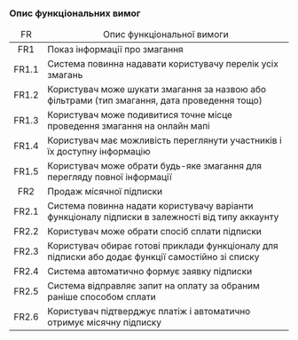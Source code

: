 ### Опис функціональних вимог

<table>
    <thead align="center">
        <tr>
            <td>FR</td>
            <td>Опис функціональної вимоги</td>
        </tr>
    </thead>
    <tbody>
        <tr>
            <td align="center">FR1</td>
            <td>Показ інформації про змагання</td>
        </tr>
        <tr>
            <td align="center">FR1.1</td>
            <td>Система повинна надавати користувачу перелік усіх змагань</td>
        </tr>
        <tr>
            <td align="center">FR1.2</td>
            <td>Користувач може шукати змагання за назвою або фільтрами (тип змагання, дата проведення тощо)</td>
        </tr>
        <tr>
            <td align="center">FR1.3</td>
            <td>Користувач може подивитися точне місце проведення змагання на онлайн мапі</td>
        </tr>
        <tr>
            <td align="center">FR1.4</td>
            <td>Користувач має можливість переглянути участників і їх доступну інформацію</td>
        </tr>
        <tr>
            <td align="center">FR1.5</td>
            <td>Користувач може обрати будь-яке змагання для перегляду повної інформації</td>
        </tr>
        <tr>
            <td align="center">FR2</td>
            <td>Продаж місячної підписки</td>
        </tr>
        <tr>
            <td align="center">FR2.1</td>
            <td>Система повинна надати користувачу варіанти функціоналу підписки в залежності від типу аккаунту</td>
        </tr>
        <tr>
            <td align="center">FR2.2</td>
            <td>Користувач може обрати спосіб сплати підписки</td>
        </tr>
        <tr>
            <td align="center">FR2.3</td>
            <td>Користувач обирає готові приклади функціоналу для підписки або додає функції самостійно зі списку</td>
        </tr>
        <tr>
            <td align="center">FR2.4</td>
            <td>Система автоматично формує заявку підписки</td>
        </tr>
        <tr>
            <td align="center">FR2.5</td>
            <td>Система відправляє запит на оплату за обраним раніше способом сплати</td>
        </tr>
        <tr>
            <td align="center">FR2.6</td>
            <td>Користувач підтверджує платіж і автоматично отримує місячну підписку</td>
        </tr>
    </tbody>
</table>

